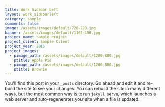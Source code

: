 ```yaml
---
title: Work Sidebar Left
layout: work_sidebarleft
category: sample
comments: false
image: /assets/images/default/720-720.jpg
banner: /assets/images/default/1160-450.jpg
project_name: Sample Project
project_client: Sample Client
project_year: 2016
project_images:
  - pimage_path: /assets/images/default/1200-800.jpg
    ptitle: Apple Pie
  - pimage_path: /assets/images/default/1200-800.jpg
    ptitle: Brownie
---
```

You'll find this post in your `_posts` directory. Go ahead and edit it and re-build
the site to see your changes. You can rebuild the site in many different ways, but
the most common way is to run `jekyll serve`, which launches a web server and
auto-regenerates your site when a file is updated.
